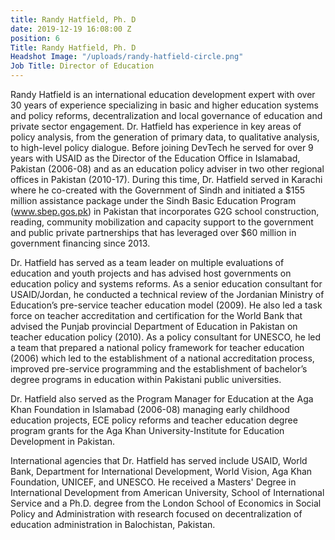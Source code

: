 ```yaml
---
title: Randy Hatfield, Ph. D
date: 2019-12-19 16:08:00 Z
position: 6
Title: Randy Hatfield, Ph. D
Headshot Image: "/uploads/randy-hatfield-circle.png"
Job Title: Director of Education
---
```


Randy Hatfield is an international education development expert with over 30 years of experience specializing in basic and higher education  systems and policy reforms, decentralization and local governance of education and private sector engagement. Dr. Hatfield has experience in key areas of policy analysis, from the generation of primary data, to qualitative analysis, to high-level policy dialogue. Before joining DevTech he served for over 9 years with USAID as the Director of the Education Office in Islamabad, Pakistan (2006-08) and as an education policy adviser in two other regional offices in Pakistan (2010-17). During this time, Dr. Hatfield served in Karachi  where he co-created with the Government of Sindh and initiated a $155 million assistance package under the Sindh Basic Education Program (www.sbep.gos.pk)  in Pakistan that incorporates  G2G school construction, reading, community mobilization and capacity support to the government and public private partnerships that has leveraged over $60 million in government financing since 2013. 

Dr. Hatfield has served as a team leader on multiple evaluations of education and youth projects and has advised host governments on education policy and systems reforms. As a senior education consultant for USAID/Jordan, he conducted a technical review of the Jordanian Ministry of Education’s pre-service teacher education model (2009). He also led a task force on teacher accreditation and certification for the World Bank that advised the Punjab provincial Department of Education in Pakistan on teacher education policy (2010). As a policy consultant for UNESCO, he led a team that prepared a national policy framework for teacher education (2006) which led to the establishment of a national accreditation process, improved pre-service programming and the establishment of bachelor’s degree programs in education within Pakistani public universities. 

Dr. Hatfield also served as the Program Manager for Education at the Aga Khan Foundation in Islamabad (2006-08) managing early childhood education projects, ECE policy reforms and teacher education degree program grants for the Aga Khan University-Institute for Education Development in Pakistan.

International agencies that Dr. Hatfield has served include USAID, World Bank, Department for International Development, World Vision, Aga Khan Foundation, UNICEF, and UNESCO. He received a Masters' Degree in International Development from American University, School of International Service and a Ph.D. degree from the London School of Economics in Social Policy and Administration with research focused on decentralization of education administration in Balochistan, Pakistan.
